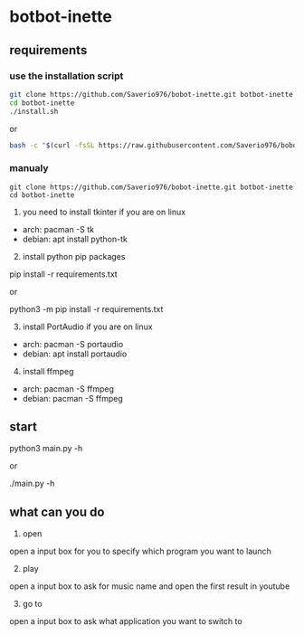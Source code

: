 # botbot-inette

## requirements

### use the installation script

```bash
git clone https://github.com/Saverio976/bobot-inette.git botbot-inette
cd botbot-inette
./install.sh
```

or

```bash
bash -c "$(curl -fsSL https://raw.githubusercontent.com/Saverio976/bobot-inette/main/install.sh)"
```

### manualy

```
git clone https://github.com/Saverio976/bobot-inette.git botbot-inette
cd botbot-inette
```

1. you need to install tkinter if you are on linux

- arch: pacman -S tk
- debian: apt install python-tk

2. install python pip packages

pip install -r requirements.txt

or

python3 -m pip install -r requirements.txt

3. install PortAudio if you are on linux

- arch: pacman -S portaudio
- debian: apt install portaudio

4. install ffmpeg

- arch: pacman -S ffmpeg
- debian: pacman -S ffmpeg

## start

python3 main.py -h

or

./main.py -h

## what can you do

1. open

open a input box for you to specify which program you want to launch

2. play

open a input box to ask for music name and open the first result in youtube

3. go to

open a input box to ask what application you want to switch to

